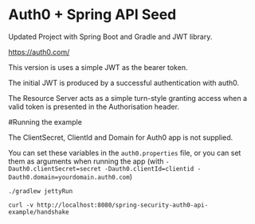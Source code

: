 # Auth0 + Spring API Seed

Updated Project with Spring Boot and Gradle and JWT library.

https://auth0.com/ 

This version is uses a simple JWT as the bearer token.

The initial JWT is produced by a successful authentication with auth0.

The Resource Server acts as a simple turn-style granting access when a valid token is presented in the Authorisation header. 

#Running the example

The ClientSecret, ClientId and Domain for Auth0 app is not supplied.

You can set these variables in the `auth0.properties` file, or you can set them as arguments when running the app (with `-Dauth0.clientSecret=secret -Dauth0.clientId=clientid -Dauth0.domain=yourdomain.auth0.com`)

```
./gradlew jettyRun

curl -v http://localhost:8080/spring-security-auth0-api-example/handshake
```
